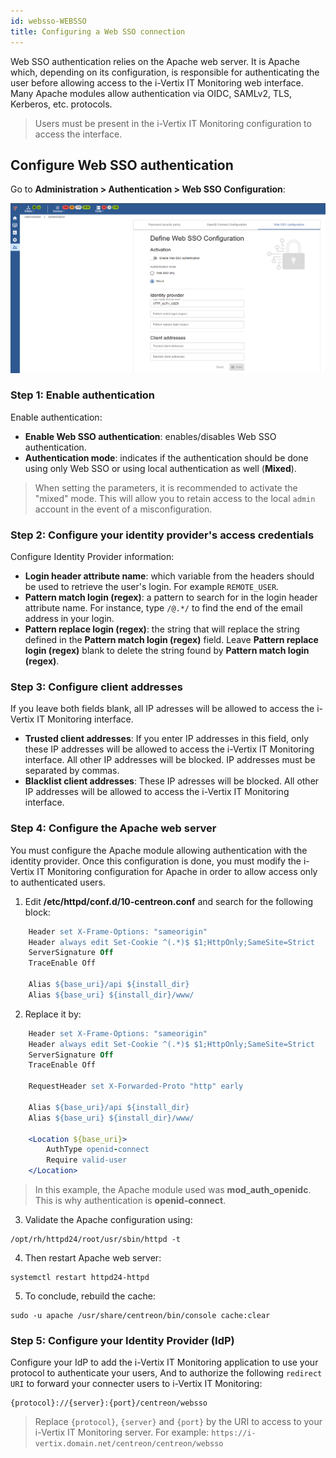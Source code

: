 ```yaml
---
id: websso-WEBSSO
title: Configuring a Web SSO connection
---
```


Web SSO authentication relies on the Apache web server. It is Apache which, depending on its configuration, is
responsible for authenticating the user before allowing access to the i-Vertix IT Monitoring web interface.
Many Apache modules allow authentication via OIDC, SAMLv2, TLS, Kerberos, etc. protocols.

> Users must be present in the i-Vertix IT Monitoring configuration to access the interface.

## Configure Web SSO authentication

Go to **Administration > Authentication > Web SSO Configuration**:

![image](../../assets/administration/websso/web-sso-configuration.png)

### Step 1: Enable authentication

Enable authentication:

- **Enable Web SSO authentication**: enables/disables Web SSO authentication.
- **Authentication mode**: indicates if the authentication should be done using only Web SSO or using local
  authentication as well (**Mixed**).

> When setting the parameters, it is recommended to activate the "mixed" mode. This will allow you to retain access to
> the local `admin` account in the event of a misconfiguration.

### Step 2: Configure your identity provider's access credentials

Configure Identity Provider information:

- **Login header attribute name**: which variable from the headers should be used to retrieve the user's login.
  For example `REMOTE_USER`.
- **Pattern match login (regex)**: a pattern to search for in the login header attribute name.
  For instance, type `/@.*/` to find the end of the email address in your login.
- **Pattern replace login (regex)**: the string that will replace the string defined in the **Pattern match login (regex)** field.
  Leave **Pattern replace login (regex)** blank to delete the string found by **Pattern match login (regex)**.

### Step 3: Configure client addresses

If you leave both fields blank, all IP adresses will be allowed to access the i-Vertix IT Monitoring interface.

- **Trusted client addresses**: If you enter IP addresses in this field, only these IP addresses will be allowed to access the i-Vertix IT Monitoring interface. All other IP addresses will be blocked. IP addresses must be separated by commas.
- **Blacklist client addresses**: These IP adresses will be blocked. All other IP addresses will be allowed to access the i-Vertix IT Monitoring interface.

### Step 4: Configure the Apache web server

You must configure the Apache module allowing authentication with the identity provider.
Once this configuration is done, you must modify the i-Vertix IT Monitoring configuration for Apache in order to allow access only
to authenticated users.

1. Edit **/etc/httpd/conf.d/10-centreon.conf** and search for the following block:

  ```apache
      Header set X-Frame-Options: "sameorigin"
      Header always edit Set-Cookie ^(.*)$ $1;HttpOnly;SameSite=Strict
      ServerSignature Off
      TraceEnable Off

      Alias ${base_uri}/api ${install_dir}
      Alias ${base_uri} ${install_dir}/www/
  ```

2. Replace it by:

  ```apache
      Header set X-Frame-Options: "sameorigin"
      Header always edit Set-Cookie ^(.*)$ $1;HttpOnly;SameSite=Strict
      ServerSignature Off
      TraceEnable Off

      RequestHeader set X-Forwarded-Proto "http" early

      Alias ${base_uri}/api ${install_dir}
      Alias ${base_uri} ${install_dir}/www/

      <Location ${base_uri}>
          AuthType openid-connect
          Require valid-user
      </Location>
  ```

  > In this example, the Apache module used was **mod_auth_openidc**. This is why authentication is **openid-connect**.

3. Validate the Apache configuration using:

  ```shell
  /opt/rh/httpd24/root/usr/sbin/httpd -t
  ```

4. Then restart Apache web server:

  ```shell
  systemctl restart httpd24-httpd
  ```

5. To conclude, rebuild the cache:

  ```shell
  sudo -u apache /usr/share/centreon/bin/console cache:clear
  ```

### Step 5: Configure your Identity Provider (IdP)

Configure your IdP to add the i-Vertix IT Monitoring application to use your protocol to authenticate your users,
And to authorize the following `redirect URI` to forward your connecter users to i-Vertix IT Monitoring:

```shell
{protocol}://{server}:{port}/centreon/websso
```

> Replace `{protocol}`, `{server}` and `{port}` by the URI to access to your i-Vertix IT Monitoring server.
> For example: `https://i-vertix.domain.net/centreon/centreon/websso`